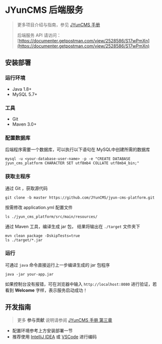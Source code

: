 # JYunCMS 后端服务

> 更多项目介绍与指南，参见 [JYunCMS 手册](https://github.com/JYunCMS/jyun-cms-doc/blob/master/README.md)
>
> 后端服务 API 请访问：[https://documenter.getpostman.com/view/2528586/S17wPmXn](https://documenter.getpostman.com/view/2528586/S17wPmXn)

## 安装部署

### 运行环境

- Java 1.8+
- MySQL 5.7+

### 工具

- Git
- Maven 3.0+

### 配置数据库

后端程序需要一个数据库，可以执行以下语句在 MySQL中创建所需的数据库

```shell
mysql -u <your-database-user-name> -p -e "CREATE DATABASE jyun_cms_platform CHARACTER SET utf8mb4 COLLATE utf8mb4_bin;"
```

### 获取主程序

通过 Git ，获取源代码

```shell
git clone -b master https://github.com/JYunCMS/jyun-cms-platform.git
```

按需修改 application.yml 配置文件

```shell
ls ./jyun_cms_platform/src/main/resources/
```

通过 Maven 工具，编译生成 jar 包， 结果将输出在 `./target` 文件夹下

```shell
mvn clean package -DskipTests=true
ls ./target/*.jar
```

### 运行

可通过 `java` 命令直接运行上一步编译生成的 jar 包程序

```shell
java -jar your-app.jar
```

如果控制台没有报错，可在浏览器中输入 `http://localhost:8080` 进行验证，若看到 **Welcome** 字样，表示服务启动成功！

## 开发指南

> 更多 **参与贡献** 说明请参阅  [JYunCMS 手册 第三章](https://github.com/JYunCMS/jyun-cms-doc/blob/master/3.1_contribution_method.md)

- 配置环境参考上方安装部署一节
- 推荐使用 [IntelliJ IDEA](https://www.jetbrains.com/idea/) 或 [VSCode](https://code.visualstudio.com/) 进行编码

